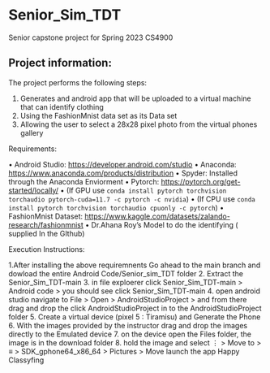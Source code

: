 # Senior_Sim_TDT
Senior capstone project for Spring 2023 CS4900

## Project information:
The project performs the following steps:
	
1.	Generates and android app that will be uploaded to a virtual machine that can identify clothing
2.	Using the FashionMnist data set as its Data set 
3.	Allowing the user to select a 28x28 pixel photo from the virtual phones gallery 

Requirements:

•	Android Studio: https://developer.android.com/studio
•	Anaconda: https://www.anaconda.com/products/distribution
•	Spyder: Installed through the Anaconda Enviorment
•	Pytorch: https://pytorch.org/get-started/locally/
•	(If GPU use `conda install pytorch torchvision torchaudio pytorch-cuda=11.7 -c pytorch -c nvidia`)
•	(If CPU use `conda install pytorch torchvision torchaudio cpuonly -c pytorch`)
•	FashionMnist Dataset: https://www.kaggle.com/datasets/zalando-research/fashionmnist
•	Dr.Ahana Roy’s Model to do the identifying ( supplied In the GIthub)

Execution Instructions:

1.After installing the above requiremnents Go ahead to the main branch and dowload the entire Android Code/Senior_sim_TDT folder
2.	 Extract the Senior_Sim_TDT-main 
3.	 in file exploerer click Senior_Sim_TDT-main > Android code > you should see click Senior_Sim_TDT-main
4. open android studio navigate to File > Open > AndroidStudioProject > and from there drag and drop the click AndroidStudioProject in to the AndroidStudioProject folder
5.	 Create a virtual device (pixel 5 : Tiramisu) and Generate the Phone
6.	 With the images provided by the instructor drag and drop the images directly to the Emulated device 
7.	 on the device open the Files folder, the image is in the download folder
8.	 hold the image and select ⋮ > Move to > ≡ > SDK_gphone64_x86_64 > Pictures > Move
	 launch the app Happy Classyfing


 
